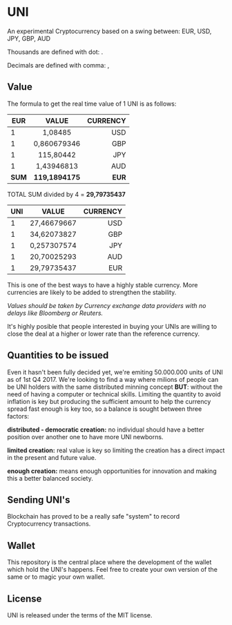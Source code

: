 # UNI
An experimental Cryptocurrency based on a swing between: EUR, USD, JPY, GBP, AUD

Thousands are defined with dot: .

Decimals are defined with comma: ,

## Value
The formula to get the real time value of 1 UNI is as follows:

| EUR        | VALUE           | CURRENCY  |
| ------------- |:-------------:| -----:|
| 1      | 1,08485 | USD |
| 1  | 0,860679346      |   GBP |
| 1 | 115,80442     |    JPY |
| 1 | 1,43946813     |    AUD |
| **SUM**        | **119,1894175**           | **EUR**  |

TOTAL SUM divided by 4 = **29,79735437**

| UNI        | VALUE           | CURRENCY  |
| ------------- |:-------------:| -----:|
| 1      | 27,46679667 | USD |
| 1  | 34,62073827      |   GBP |
| 1 | 0,257307574     |    JPY |
| 1 | 20,70025293     |    AUD |
| 1 | 29,79735437     |    EUR |
 
This is one of the best ways to have a highly stable currency. More currencies are likely to be added to strengthen the  stability.

*Values should be taken by Currency exchange data providers with no delays like Bloomberg or Reuters.*

It's highly posible that people interested in buying your UNIs are willing to close the deal at a higher or lower rate than the reference currency.

## Quantities to be issued

Even it hasn't been fully decided yet, we're emiting 50.000.000 units of UNI as of 1st Q4 2017. We're looking to find a way where milions of people can be UNI holders with the same distributed minning concept **BUT**: without the need of having a computer or technical skills. Limiting the quantity to avoid inflation is key but producing the sufficient amount to help the currency spread fast enough is key too, so a balance is sought between three factors:

**distributed - democratic creation:** no individual should have a better position over another one to have more UNI newborns.

**limited creation:** real value is key so limiting the creation has a direct impact in the present and future value.

**enough creation:** means enough opportunities for innovation and making this a better balanced society.


## Sending UNI's

Blockchain has proved to be a really safe "system" to record Cryptocurrency transactions.

## Wallet

This repository is the central place where the development of the wallet which hold the UNI's happens. Feel free to create your own version of the same or to magic your own wallet.

License
-------

UNI is released under the terms of the MIT license.
